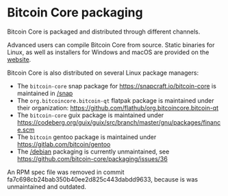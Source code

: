 Bitcoin Core packaging
=======

Bitcoin Core is packaged and distributed through different channels.

Advanced users can compile Bitcoin Core from source. Static binaries for Linux, as well as installers for Windows and macOS are
provided on the [website](https://bitcoincore.org/en/download/).

Bitcoin Core is also distributed on several Linux package managers:

* The `bitcoin-core` snap package for https://snapcraft.io/bitcoin-core is maintained in [/snap](/snap)
* The `org.bitcoincore.bitcoin-qt` flatpak package is maintained under their organization: https://github.com/flathub/org.bitcoincore.bitcoin-qt
* The `bitcoin-core` guix package is maintained under https://codeberg.org/guix/guix/src/branch/master/gnu/packages/finance.scm
* The `bitcoin` gentoo package is maintained under https://gitlab.com/bitcoin/gentoo
* The [/debian](/debian) packaging is currently unmaintained, see https://github.com/bitcoin-core/packaging/issues/36

An RPM spec file was removed in commit fa7c698cb24bab350b40ee2d825c443dabdd9633, because is was unmaintained and
outdated.
